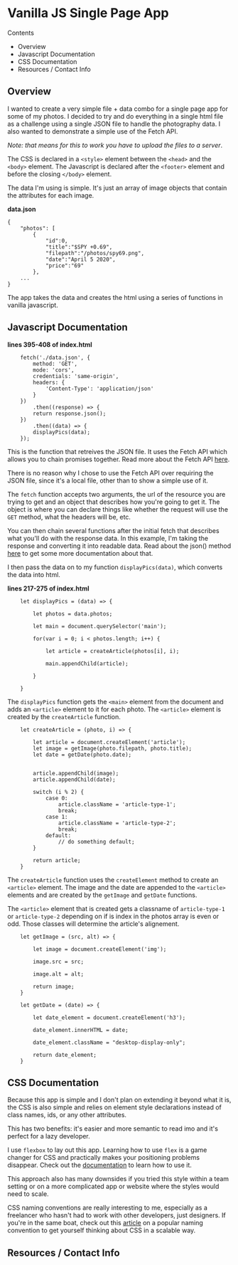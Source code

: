 # Vanilla JS Single Page App

Contents 
- Overview
- Javascript Documentation
- CSS Documentation
- Resources / Contact Info

## Overview

I wanted to create a very simple file + data combo for a single page app for some of my photos. I decided to try and do everything in a single html file as a challenge using a single JSON file to handle the photography data. I also wanted to demonstrate a simple use of the Fetch API. 

_Note: that means for this to work you have to upload the files to a server_.

The CSS is declared in a `<style>` element between the `<head>` and the `<body>` element. The Javascript is declared after the `<footer>` element and before the closing `</body>` element.

The data I'm using is simple. It's just an array of image objects that contain the attributes for each image.

**data.json**
```
{
	"photos": [
		{
			"id":0,
			"title":"$SPY +0.69",
			"filepath":"/photos/spy69.png",
			"date":"April 5 2020",
			"price":"69"
		},
    ...
}
```

The app takes the data and creates the html using a series of functions in vanilla javascript.

## Javascript Documentation

**lines 395-408 of index.html**
```
	fetch('./data.json', {
		method: 'GET',
		mode: 'cors',
		credentials: 'same-origin',
		headers: {
			'Content-Type': 'application/json'
		}
	})
  		.then((response) => {
    	return response.json();
  	})
  		.then((data) => {
    	displayPics(data);
  	});
```

This is the function that retreives the JSON file. It uses the Fetch API which allows you to chain promises together. Read more about the Fetch API [here](https://developer.mozilla.org/en-US/docs/Web/API/Fetch_API).

There is no reason why I chose to use the Fetch API over requiring the JSON file, since it's a local file, other than to show a simple use of it.

The `fetch` function accepts two arguments, the url of the resource you are trying to get and an object that describes how you're going to get it. The object is where you can declare things like whether the request will use the `GET` method, what the headers will be, etc.

You can then chain several functions after the initial fetch that describes what you'll do with the response data. In this example, I'm taking the response and converting it into readable data. Read about the json() method [here](https://developer.mozilla.org/en-US/docs/Web/API/Body/json) to get some more documentation about that.

I then pass the data on to my function `displayPics(data)`, which converts the data into html.

**lines 217-275 of index.html**
```
	let displayPics = (data) => {

		let photos = data.photos;

		let main = document.querySelector('main');

		for(var i = 0; i < photos.length; i++) {

			let article = createArticle(photos[i], i);

			main.appendChild(article);

		}

	}

```

The `displayPics` function gets the `<main>` element from the document and adds an `<article>` element to it for each photo. The `<article>` element is created by the `createArticle` function.

```
	let createArticle = (photo, i) => {

		let article = document.createElement('article');
		let image = getImage(photo.filepath, photo.title);
		let date = getDate(photo.date);


		article.appendChild(image);
		article.appendChild(date);

		switch (i % 2) {
			case 0: 
				article.className = 'article-type-1';
				break;
			case 1:
				article.className = 'article-type-2';
				break;
			default:
				// do something default;
		}

		return article;
	}
```

The `createArticle` function uses the `createElement` method to create an `<article>` element. The image and the date are appended to the `<article>` elements and are created by the `getImage` and `getDate` functions. 

The `<article>` element that is created gets a classname of `article-type-1` or `article-type-2` depending on if is index in the photos array is even or odd. Those classes will determine the article's alignement.

```
	let getImage = (src, alt) => {

		let image = document.createElement('img');

		image.src = src;

		image.alt = alt;

		return image;
	}

	let getDate = (date) => {

		let date_element = document.createElement('h3');

		date_element.innerHTML = date;

		date_element.className = "desktop-display-only";

		return date_element;
	}
```

## CSS Documentation

Because this app is simple and I don't plan on extending it beyond what it is, the CSS is also simple and relies on element style declarations instead of class names, ids, or any other attributes. 

This has two benefits: it's easier and more semantic to read imo and it's perfect for a lazy developer.

I use `flexbox` to lay out this app. Learning how to use `flex` is a game changer for CSS and practically makes your positioning problems disappear. Check out the [documentation](https://www.w3schools.com/css/css3_flexbox.asp) to learn how to use it.

This approach also has many downsides if you tried this style within a team setting or on a more complicated app or website where the styles would need to scale.

CSS naming conventions are really interesting to me, especially as a freelancer who hasn't had to work with other developers, just designers. If you're in the same boat, check out this [article](https://css-tricks.com/bem-101/) on a popular naming convention to get yourself thinking about CSS in a scalable way. 

## Resources / Contact Info



